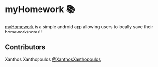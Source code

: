 # myHomework  :books:

[myHomework](https://play.google.com/store/apps/details?id=com.tutorial.androiddreamer.myhomework&hl=en) is a simple android app allowing users to locally save their homework/notes!!



## Contributors
Xanthos Xanthopoulos [@XanthosXanthopoulos](https://github.com/XanthosXanthopoulos)



